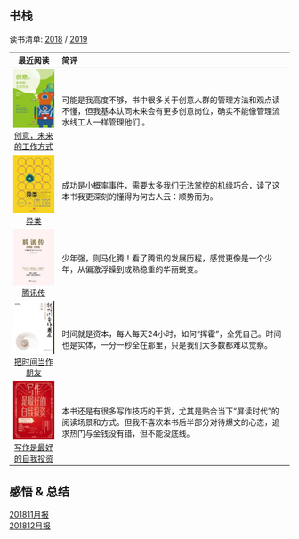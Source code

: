 ## 书栈

读书清单: [2018](./2018/README.md) / [2019](./2019/README.md)

|                         最近阅读                            |                       简评                             |
|:---------------------------------------------------------:|:-------------------------------------------------------|
|[![](./pic/0014.jpg)<br>创意，未来的工作方式](./2019/创意.md)      | 可能是我高度不够，书中很多关于创意人群的管理方法和观点读不懂，但我基本认同未来会有更多创意岗位，确实不能像管理流水线工人一样管理他们 。|
|[![](./pic/0013.jpg)<br>异类](./2019/异类.md)                    | 成功是小概率事件，需要太多我们无法掌控的机缘巧合，读了这本书我更深刻的懂得为何古人云：顺势而为。|
|[![](./pic/0012.jpg)<br>腾讯传](./2019/腾讯传.md)                | 少年强，则马化腾！看了腾讯的发展历程，感觉更像是一个少年，从偏激浮躁到成熟稳重的华丽蜕变。|
|[![](./pic/0011.jpg)<br>把时间当作朋友](./2019/把时间当作朋友.md)   | 时间就是资本，每人每天24小时，如何“挥霍”，全凭自己。时间也是实体，一分一秒全在那里，只是我们大多数都难以觉察。|
|[![](./pic/0010.jpg)<br>写作是最好的自我投资](./2018/写作是最好的自我投资.md)| 本书还是有很多写作技巧的干货，尤其是贴合当下“屏读时代”的阅读场景和方式。但我不喜欢本书后半部分对待爆文的心态，追求热门与金钱没有错，但不能没底线。|


## 感悟 & 总结
[201811月报](./ARTS-201811月报.md)  
[201812月报](./ARTS-201812月报.md)  
